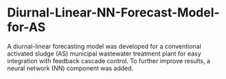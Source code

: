 # Diurnal-Linear-NN-Forecast-Model-for-AS
A diurnal-linear forecasting model was developed for a conventional activated sludge (AS) municipal wastewater treatment plant for easy integration with feedback cascade control. To further improve results, a neural network (NN) component was added.
